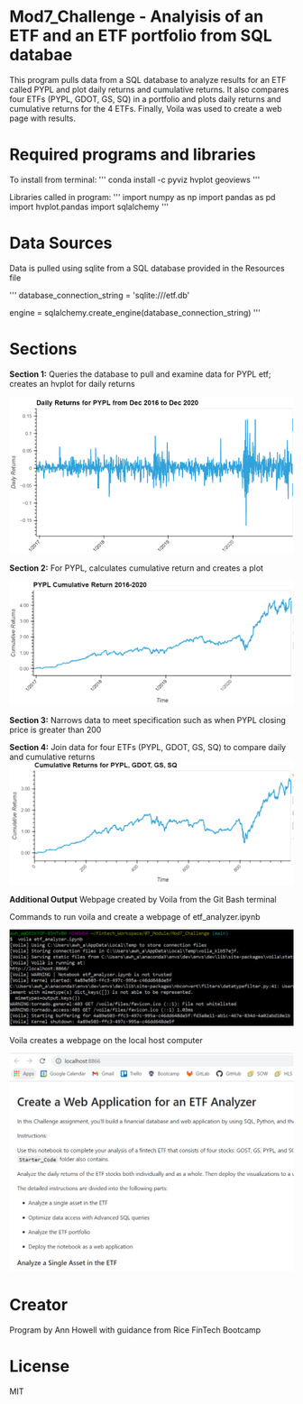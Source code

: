 # Mod7_Challenge - Analyisis of an ETF and an ETF portfolio from SQL databae

This program pulls data from a SQL database to analyze results for an ETF called PYPL and plot daily returns
and cumulative returns. It also compares four ETFs (PYPL, GDOT, GS, SQ) in a portfolio and plots
daily returns and cumulative returns for the 4 ETFs. Finally, Voila was used to create a web page with results.



# Required programs and libraries

To install from terminal:
'''
conda install -c pyviz hvplot geoviews
'''

Libraries called in program:
'''
import numpy as np
import pandas as pd
import hvplot.pandas
import sqlalchemy
'''

# Data Sources
Data is pulled using sqlite from a SQL database provided in the Resources file

'''
database_connection_string = 'sqlite:///etf.db'

engine = sqlalchemy.create_engine(database_connection_string)
'''


# Sections

**Section 1:** Queries the database to pull and examine data for PYPL etf; creates an hvplot for daily returns

![PYPL Daily Returns 2016-2020](PYPL_daily_returns_graph.png)

**Section 2:** For PYPL, calculates cumulative return and creates a plot
    
![PYPL Cumulative Returns](PYPL_cumulative_returns_graph.png)    

**Section 3:** Narrows data to meet specification such as when PYPL closing price is greater than 200
    
**Section 4:** Join data for four ETFs (PYPL, GDOT, GS, SQ) to compare daily and cumulative returns
![Cumulative Returns for GDOT, PYPL, SQ, GS](four_funds_cumulative_returns.png)


**Additional Output** Webpage created by Voila from the Git Bash terminal

Commands to run voila and create a webpage of etf_analyzer.ipynb

![Voila terminal commands](voila_terminal.png)

Voila creates a webpage on the local host computer

![Voila Webpage](proof_of_voila_webpage.png)

    
# Creator
Program by Ann Howell with guidance from Rice FinTech Bootcamp

# License
MIT